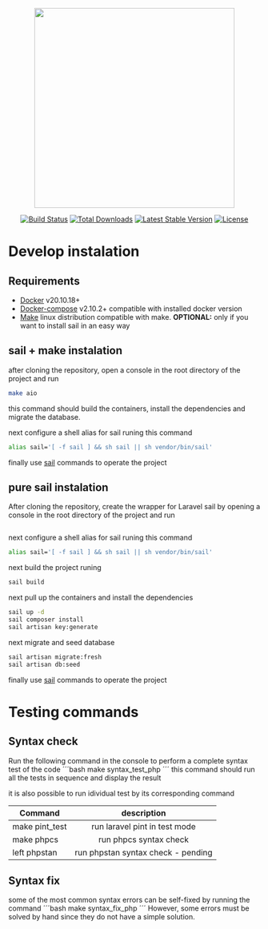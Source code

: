 <p align="center"><a href="https://laravel.com" target="_blank"><img src="https://raw.githubusercontent.com/laravel/art/master/logo-lockup/5%20SVG/2%20CMYK/1%20Full%20Color/laravel-logolockup-cmyk-red.svg" width="400"></a></p>

<p align="center">
<a href="https://travis-ci.org/laravel/framework"><img src="https://travis-ci.org/laravel/framework.svg" alt="Build Status"></a>
<a href="https://packagist.org/packages/laravel/framework"><img src="https://img.shields.io/packagist/dt/laravel/framework" alt="Total Downloads"></a>
<a href="https://packagist.org/packages/laravel/framework"><img src="https://img.shields.io/packagist/v/laravel/framework" alt="Latest Stable Version"></a>
<a href="https://packagist.org/packages/laravel/framework"><img src="https://img.shields.io/packagist/l/laravel/framework" alt="License"></a>
</p>

# Develop instalation
## Requirements
* [Docker](https://docs.docker.com/engine/install) v20.10.18+
* [Docker-compose](https://docs.docker.com/compose/install) v2.10.2+ compatible with installed docker version
* [Make](https://linuxhint.com/install-make-ubuntu) linux distribution compatible with make.  **OPTIONAL:** only if you want to install sail in an easy way

## sail + make instalation

after cloning the repository, open a console in the root directory of the project and run
```bash
make aio
```
this command should build the containers, install the dependencies and migrate the database.

next configure a shell alias for sail runing this command
```bash
alias sail='[ -f sail ] && sh sail || sh vendor/bin/sail'
```
finally use [sail](https://laravel.com/docs/8.x/sail) commands to operate the project

## pure sail instalation

After cloning the repository, create the wrapper for Laravel sail by opening a console in the root directory of the project and run
```bash

```
next configure a shell alias for sail runing this command
```bash
alias sail='[ -f sail ] && sh sail || sh vendor/bin/sail'
```
next build the project runing
```bash
sail build
```
next pull up the containers and install the dependencies
```bash
sail up -d
sail composer install
sail artisan key:generate
```
next migrate and seed database
```bash
sail artisan migrate:fresh
sail artisan db:seed
```
finally use [sail](https://laravel.com/docs/8.x/sail) commands to operate the project

# Testing commands

## Syntax check

Run the following command in the console to perform a complete syntax test of the code
´´´bash
make syntax_test_php
´´´
this command should run all the tests in sequence and display the result

it is also possible to run idividual test by its corresponding command

| Command       | description                       |
| ------------- |:---------------------------------:|
| make pint_test| run laravel pint in test mode     |
| make phpcs    | run phpcs syntax check            |
| left phpstan  | run phpstan syntax check - pending|

## Syntax fix

some of the most common syntax errors can be self-fixed by running the command
´´´bash
make syntax_fix_php
´´´
However, some errors must be solved by hand since they do not have a simple solution.
